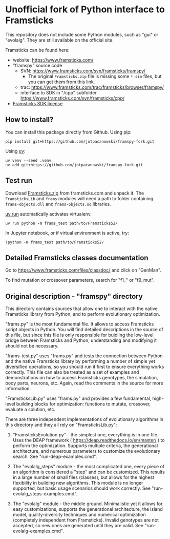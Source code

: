 # Unofficial fork of Python interface to Framsticks

This repository does not include some Python modules, such as "gui" or "evolalg".
They are still available on the official site.


Framsticks can be found here:

- website: https://www.framsticks.com/
- "framspy" source code
  - SVN: https://www.framsticks.com/svn/framsticks/framspy/
    - The original `Framsticks.zip` file is missing some `*.sim` files, but you can get them from this link.
  - trac: https://www.framsticks.com/trac/framsticks/browser/framspy/
  - interface to SDK in "/cpp" subfolder https://www.framsticks.com/svn/framsticks/cpp/
- [Framsticks SDK license](https://www.framsticks.com/svn/framsticks/cpp/LICENSE.txt)

## How to install?

You can install this package directly from Github. Using pip:

```
pip install git+https://github.com/jotpacanowski/framspy-fork.git
```

Using [uv](https://docs.astral.sh/uv/):

```
uv venv --seed .venv
uv add git+https://github.com/jotpacanowski/framspy-fork.git
```

## Test run

Download [Framsticks.zip](https://www.framsticks.com/files/apps/Framsticks.zip) from framsticks.com and unpack it.
The `FramsticksLib` and `frams` modules will need a path to folder
containing `frams-objects.dll` and `frams-objects.so` libraries.

<!-- Also note where the `data/` subdirectory is. -->
<!-- TODO: copy *.sim files from framspy? -->

[uv run](https://docs.astral.sh/uv/reference/cli/#uv-run) automatically activates virtualenv.

```
uv run python -m frams_test path/to/Framsticks52/
```

In Jupyter notebook, or if virtual environment is active, try:

```
!python -m frams_test path/to/Framsticks52/
```

## Detailed Framsticks classes documentation

Go to https://www.framsticks.com/files/classdoc/ and click on "GenMan".

To find mutation or crossover parameters, search for "f1_" or "f9_mut".

<!-- TODO: mutate and crossover C++ impl. - links from tutorial? -->


## Original description - "framspy" directory

This directory contains sources that allow one to interact with the native
Framsticks library from Python, and to perform evolutionary optimization.

"frams.py" is the most fundamental file. It allows to access Framsticks script
objects in Python. You will find detailed descriptions in the source of this file,
but since this file is only responsible for buidling the low-level bridge between
Framsticks and Python, understanding and modifying it should not be necessary.

"frams-test.py" uses "frams.py" and tests the connection between Python
and the native Framsticks library by performing a number of simple yet diversified
operations, so you should run it first to ensure everything works correctly.
This file can also be treated as a set of examples and demonstrations on how to access
Framsticks genotypes, the simulation, body parts, neurons, etc.
Again, read the comments in the source for more information.

"FramsticksLib.py" uses "frams.py" and provides a few fundamental, high-level building blocks
for optimization: functions to mutate, crossover, evaluate a solution, etc.

There are three independent implementations of evolutionary algorithms in this directory
and they all rely on "FramsticksLib.py":

1) "FramsticksEvolution.py" - the simplest one, everything is in one file. Uses the DEAP
    framework ( https://deap.readthedocs.io/en/master/ ) to perform the optimization.
    Supports multiple criteria, the generational architecture, and numerous parameters
    to customize the evolutionary search.
    See "run-deap-examples.cmd".

2)  The "evolalg_steps" module - the most complicated one, every piece of an algorithm
    is considered a "step" and can be customized. This results in a large number of small
    files (classes), but allows for the highest flexibility in building new algorithms.
    This module is no longer supported, but basic usage scenarios should work correctly.
    See "run-evolalg_steps-examples.cmd".

3)  The "evolalg" module - the middle ground. Minimalistic yet it allows for easy
    customizations, supports the generational architecture, the island model, quality-diversity
    techniques and numerical optimization (completely independent from Framsticks).
    Invalid genotypes are not accepted, so new ones are generated until they are valid.
    See "run-evolalg-examples.cmd".
